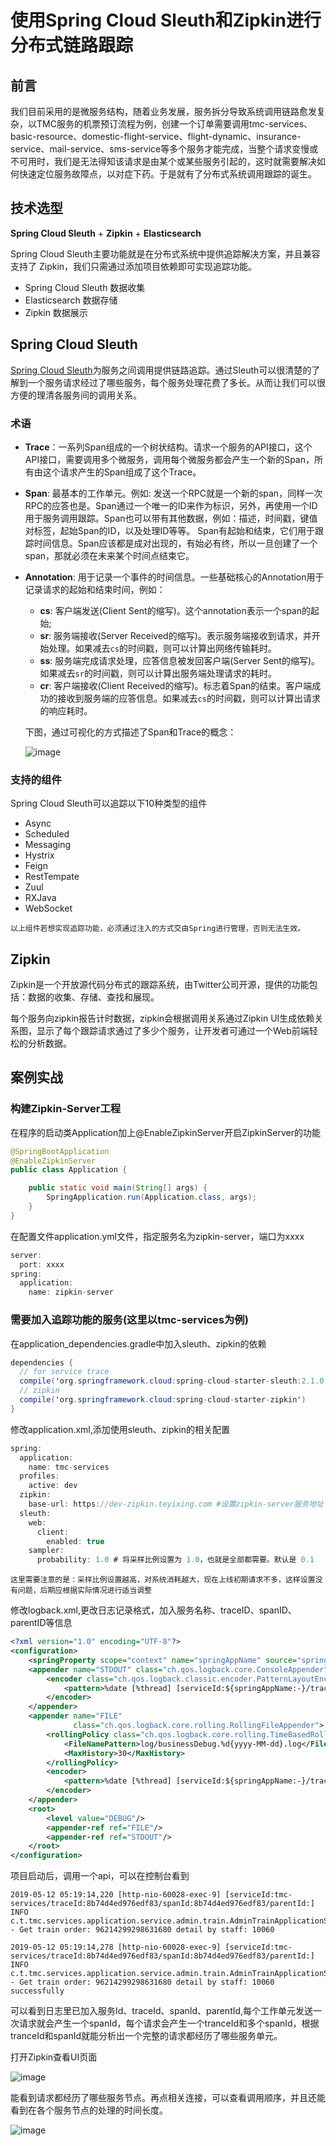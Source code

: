 # 使用Spring Cloud Sleuth和Zipkin进行分布式链路跟踪

## 前言

我们目前采用的是微服务结构，随着业务发展，服务拆分导致系统调用链路愈发复杂，以TMC服务的机票预订流程为例，创建一个订单需要调用tmc-services、basic-resource、domestic-flight-service、flight-dynamic、insurance-service、mail-service、sms-service等多个服务才能完成，当整个请求变慢或不可用时，我们是无法得知该请求是由某个或某些服务引起的，这时就需要解决如何快速定位服务故障点，以对症下药。于是就有了分布式系统调用跟踪的诞生。

## 技术选型

**Spring Cloud Sleuth** + **Zipkin** + **Elasticsearch**

Spring Cloud Sleuth主要功能就是在分布式系统中提供追踪解决方案，并且兼容支持了 Zipkin，我们只需通过添加项目依赖即可实现追踪功能。

- Spring Cloud Sleuth 数据收集
- Elasticsearch 数据存储
- Zipkin 数据展示

## Spring Cloud Sleuth

[Spring Cloud Sleuth](https://cloud.spring.io/spring-cloud-static/spring-cloud-sleuth/2.1.0.RELEASE/single/spring-cloud-sleuth.html)为服务之间调用提供链路追踪。通过Sleuth可以很清楚的了解到一个服务请求经过了哪些服务，每个服务处理花费了多长。从而让我们可以很方便的理清各服务间的调用关系。

### 术语

- **Trace**：一系列Span组成的一个树状结构。请求一个服务的API接口，这个API接口，需要调用多个微服务，调用每个微服务都会产生一个新的Span，所有由这个请求产生的Span组成了这个Trace。

- **Span**: 最基本的工作单元。例如: 发送一个RPC就是一个新的span，同样一次RPC的应答也是。Span通过一个唯一的ID来作为标识，另外，再使用一个ID用于服务调用跟踪。Span也可以带有其他数据，例如：描述，时间戳，键值对标签，起始Span的ID，以及处理ID等等。 Span有起始和结束，它们用于跟踪时间信息。Span应该都是成对出现的，有始必有终，所以一旦创建了一个span，那就必须在未来某个时间点结束它。

- **Annotation**: 用于记录一个事件的时间信息。一些基础核心的Annotation用于记录请求的起始和结束时间，例如：
  - **cs**: 客户端发送(Client Sent的缩写)。这个annotation表示一个span的起始;
  - **sr**: 服务端接收(Server Received的缩写)。表示服务端接收到请求，并开始处理。如果减去`cs`的时间戳，则可以计算出网络传输耗时。
  - **ss**: 服务端完成请求处理，应答信息被发回客户端(Server Sent的缩写)。如果减去`sr`的时间戳，则可以计算出服务端处理请求的耗时。
  - **cr**: 客户端接收(Client Received的缩写)。标志着Span的结束。客户端成功的接收到服务端的应答信息。如果减去`cs`的时间戳，则可以计算出请求的响应耗时。

  下图，通过可视化的方式描述了Span和Trace的概念：

  ![image](./images/trace-id.png)

### 支持的组件

Spring Cloud Sleuth可以追踪以下10种类型的组件

- Async
- Scheduled
- Messaging
- Hystrix
- Feign
- RestTempate
- Zuul
- RXJava
- WebSocket

`以上组件若想实现追踪功能，必须通过注入的方式交由Spring进行管理，否则无法生效。`

## Zipkin

Zipkin是一个开放源代码分布式的跟踪系统，由Twitter公司开源，提供的功能包括：数据的收集、存储、查找和展现。

每个服务向zipkin报告计时数据，zipkin会根据调用关系通过Zipkin UI生成依赖关系图，显示了每个跟踪请求通过了多少个服务，让开发者可通过一个Web前端轻松的分析数据。

## 案例实战

### 构建Zipkin-Server工程

在程序的启动类Application加上@EnableZipkinServer开启ZipkinServer的功能

```java
@SpringBootApplication
@EnableZipkinServer
public class Application {

    public static void main(String[] args) {
        SpringApplication.run(Application.class, args);
    }
}
```

在配置文件application.yml文件，指定服务名为zipkin-server，端口为xxxx

```java
server:
  port: xxxx
spring:
  application:
    name: zipkin-server
```

### 需要加入追踪功能的服务(这里以tmc-services为例)

在application_dependencies.gradle中加入sleuth、zipkin的依赖

```java
dependencies {
  // for service trace
  compile('org.springframework.cloud:spring-cloud-starter-sleuth:2.1.0.RELEASE')
  // zipkin
  compile('org.springframework.cloud:spring-cloud-starter-zipkin')
}
```

修改application.xml,添加使用sleuth、zipkin的相关配置

```java
spring:
  application:
    name: tmc-services
  profiles:
    active: dev
  zipkin:
    base-url: https://dev-zipkin.teyixing.com #设置zipkin-server服务地址
  sleuth:
    web:
      client:
        enabled: true
    sampler:
      probability: 1.0 # 将采样比例设置为 1.0，也就是全部都需要。默认是 0.1
```

`这里需要注意的是：采样比例设置越高，对系统消耗越大，现在上线初期请求不多，这样设置没有问题，后期应根据实际情况进行适当调整`

修改logback.xml,更改日志记录格式，加入服务名称、traceID、spanID、parentID等信息

```xml
<?xml version="1.0" encoding="UTF-8"?>
<configuration>
    <springProperty scope="context" name="springAppName" source="spring.application.name" />
    <appender name="STDOUT" class="ch.qos.logback.core.ConsoleAppender">
        <encoder class="ch.qos.logback.classic.encoder.PatternLayoutEncoder">
            <pattern>%date [%thread] [serviceId:${springAppName:-}/traceId:%X{traceId}/spanId:%X{spanId}/parentId:%X{parentId}] %-5level %logger{80}.%M - %msg%n</pattern>
        </encoder>
    </appender>
    <appender name="FILE"
              class="ch.qos.logback.core.rolling.RollingFileAppender">
        <rollingPolicy class="ch.qos.logback.core.rolling.TimeBasedRollingPolicy">
            <FileNamePattern>log/businessDebug.%d{yyyy-MM-dd}.log</FileNamePattern>
            <MaxHistory>30</MaxHistory>
        </rollingPolicy>
        <encoder>
            <pattern>%date [%thread] [serviceId:${springAppName:-}/traceId:%X{traceId}/spanId:%X{spanId}/parentId:%X{parentId}] %-5level %logger{80}.%M - %msg%n</pattern>
        </encoder>
    </appender>
    <root>
        <level value="DEBUG"/>
        <appender-ref ref="FILE"/>
        <appender-ref ref="STDOUT"/>
    </root>
</configuration>
```

项目启动后，调用一个api，可以在控制台看到

``` log
2019-05-12 05:19:14,220 [http-nio-60028-exec-9] [serviceId:tmc-services/traceId:8b74d4ed976edf83/spanId:8b74d4ed976edf83/parentId:] INFO c.t.tmc.services.application.service.admin.train.AdminTrainApplicationService.getTrainOrderDetail - Get train order: 96214299298631680 detail by staff: 10060

2019-05-12 05:19:14,278 [http-nio-60028-exec-9] [serviceId:tmc-services/traceId:8b74d4ed976edf83/spanId:8b74d4ed976edf83/parentId:] INFO c.t.tmc.services.application.service.admin.train.AdminTrainApplicationService.getTrainOrderDetail - Get train order: 96214299298631680 detail by staff: 10060 successfully
```

可以看到日志里已加入服务Id、traceId、spanId、parentId,每个工作单元发送一次请求就会产生一个spanId，每个请求会产生一个tranceId和多个spanId，根据tranceId和spanId就能分析出一个完整的请求都经历了哪些服务单元。

打开Zipkin查看UI页面

![image](./images/zipkin.png)

能看到请求都经历了哪些服务节点。再点相关连接，可以查看调用顺序，并且还能看到在各个服务节点的处理的时间长度。

![image](./images/zipkin-trace.png)